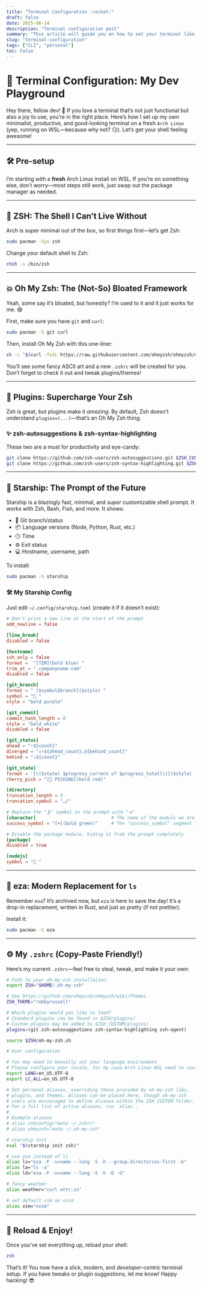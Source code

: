 ```yaml
---
title: "Terminal Configuration :rocket:"
draft: false
date: 2025-06-14
description: "Terminal configuration post"
summary: "This article will guide you on how to set your terminal like mine"
slug: "terminal-configuration"
tags: ["CLI", "personal"]
toc: false
---
```


# 🚀 Terminal Configuration: My Dev Playground

Hey there, fellow dev! 👋 If you love a terminal that’s not just functional but also a joy to use, you’re in the right place. Here’s how I set up my own minimalist, productive, and good-looking terminal on a fresh `Arch Linux` (yep, running on WSL—because why not? 😏). Let’s get your shell feeling awesome!

---

## 🛠️ Pre-setup

I’m starting with a **fresh** Arch Linux install on WSL. If you’re on something else, don’t worry—most steps still work, just swap out the package manager as needed.

---

## 🐚 ZSH: The Shell I Can’t Live Without

Arch is super minimal out of the box, so first things first—let’s get Zsh:

```sh
sudo pacman -Syu zsh
```

Change your default shell to Zsh:

```sh
chsh -s /bin/zsh
```

---

## 💥 Oh My Zsh: The (Not-So) Bloated Framework

Yeah, some say it’s bloated, but honestly? I’m used to it and it just works for me. 😅

First, make sure you have `git` and `curl`:

```sh
sudo pacman -S git curl
```

Then, install Oh My Zsh with this one-liner:

```sh
sh -c "$(curl -fsSL https://raw.githubusercontent.com/ohmyzsh/ohmyzsh/master/tools/install.sh)"
```

You’ll see some fancy ASCII art and a new `.zshrc` will be created for you. Don’t forget to check it out and tweak plugins/themes!

---

## 🔌 Plugins: Supercharge Your Zsh

Zsh is great, but plugins make it *amazing*. By default, Zsh doesn’t understand `plugins=(...)`—that’s an Oh My Zsh thing.

### ✨ zsh-autosuggestions & zsh-syntax-highlighting

These two are a must for productivity and eye-candy:

```sh
git clone https://github.com/zsh-users/zsh-autosuggestions.git $ZSH_CUSTOM/plugins/zsh-autosuggestions
git clone https://github.com/zsh-users/zsh-syntax-highlighting.git $ZSH_CUSTOM/plugins/zsh-syntax-highlighting
```

---

## 🌟 Starship: The Prompt of the Future

Starship is a blazingly fast, minimal, and *super* customizable shell prompt. It works with Zsh, Bash, Fish, and more. It shows:

- 🌲 Git branch/status
- 📦 Language versions (Node, Python, Rust, etc.)
- 🕒 Time
- ⚙️ Exit status
- 💻 Hostname, username, path

To install:

```sh
sudo pacman -S starship
```

### 🛠️ My Starship Config

Just edit `~/.config/starship.toml` (create it if it doesn’t exist):

```toml
# Don't print a new line at the start of the prompt
add_newline = false

[line_break]
disabled = false

[hostname]
ssh_only = false
format =  "[TIM](bold blue) "
trim_at = ".companyname.com"
disabled = false

[git_branch]
format = " [$symbol$branch]($style) "
symbol = "🍣 "
style = "bold purple"

[git_commit]
commit_hash_length = 8
style = "bold white"
disabled = false

[git_status]
ahead = "⇡${count}"
diverged = "⇕⇡${ahead_count}⇣${behind_count}"
behind = "⇣${count}"

[git_state]
format = '[\($state( $progress_current of $progress_total)\)]($style) '
cherry_pick = "[🍒 PICKING](bold red)"

[directory]
truncation_length = 3
truncation_symbol = "…/"

# Replace the "❯" symbol in the prompt with "➜"
[character]                            # The name of the module we are configuring is "character"
success_symbol = "[➜](bold green)"     # The "success_symbol" segment is being set to "➜" with the color "bold green"

# Disable the package module, hiding it from the prompt completely
[package]
disabled = true

[nodejs]
symbol = "🍏 "
```

---

## 📁 eza: Modern Replacement for `ls`

Remember `exa`? It’s archived now, but `eza` is here to save the day! It’s a drop-in replacement, written in Rust, and just as pretty (if not prettier).

Install it:

```sh
sudo pacman -S eza
```

---

## ⚙️ My `.zshrc` (Copy-Paste Friendly!)

Here’s my current `.zshrc`—feel free to steal, tweak, and make it your own:

```sh
# Path to your oh-my-zsh installation.
export ZSH="$HOME/.oh-my-zsh"

# See https://github.com/ohmyzsh/ohmyzsh/wiki/Themes
ZSH_THEME="robbyrussell"

# Which plugins would you like to load?
# Standard plugins can be found in $ZSH/plugins/
# Custom plugins may be added to $ZSH_CUSTOM/plugins/
plugins=(git zsh-autosuggestions zsh-syntax-highlighting ssh-agent)

source $ZSH/oh-my-zsh.sh

# User configuration

# You may need to manually set your language environment
# Please configure your locale, for my case Arch Linux WSL need to configure it manually
export LANG=en_US.UTF-8
export LC_ALL=en_US.UTF-8

# Set personal aliases, overriding those provided by oh-my-zsh libs,
# plugins, and themes. Aliases can be placed here, though oh-my-zsh
# users are encouraged to define aliases within the ZSH_CUSTOM folder.
# For a full list of active aliases, run `alias`.
#
# Example aliases
# alias zshconfig="mate ~/.zshrc"
# alias ohmyzsh="mate ~/.oh-my-zsh"

# starship init
eval "$(starship init zsh)"

# use eza instead of ls
alias ls="eza -F -s=name --long -S -h --group-directories-first -G"
alias la="ls -a"
alias ld="eza -F -s=name --long -S -h -D -G"

# fancy weather
alias weather="curl wttr.in"

# set default vim as nvim
alias vim="nvim"
```

---

## 🔄 Reload & Enjoy!

Once you’ve set everything up, reload your shell:

```sh
zsh
```

That’s it! You now have a slick, modern, and *developer-centric* terminal setup. If you have tweaks or plugin suggestions, let me know! Happy hacking! 😎